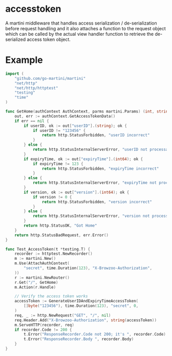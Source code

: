 accesstoken
===========

A martini middleware that handles access serialization / de-serialization before request handling and it also attaches a function to the request object which can be called by the actual view handler function to retrieve the de-serialized access token object.


Example
===========

```go
import (
	"github.com/go-martini/martini"
	"net/http"
	"net/http/httptest"
	"testing"
	"time"
)

func GetHome(authContext AuthContext, parms martini.Params) (int, string) {
	out, err := authContext.GetAccessTokenData()
	if err == nil {
		if userID, ok := out["userID"].(string); ok {
			if userID != "123456" {
				return http.StatusForbidden, "userID incorrect"
			}
		} else {
			return http.StatusInternalServerError, "userID not processable"
		}
		if expiryTime, ok := out["expiryTime"].(int64); ok {
			if expiryTime != 123 {
				return http.StatusForbidden, "expiryTime incorrect"
			}
		} else {
			return http.StatusInternalServerError, "expiryTime not processable"
		}
		if version, ok := out["version"].(int64); ok {
			if version != 0 {
				return http.StatusForbidden, "version incorrect"
			}
		} else {
			return http.StatusInternalServerError, "version not processable"
		}
		return http.StatusOK, "Got Home"
	}
	return http.StatusBadRequest, err.Error()
}

func Test_AccessToken(t *testing.T) {
	recorder := httptest.NewRecorder()
	m := martini.New()
	m.Use(AttachAuthContext(
		"secret", time.Duration(123), "X-Browzoo-Authorization",
	))
	r := martini.NewRouter()
	r.Get("/", GetHome)
	m.Action(r.Handle)

	// Verify the access token works
	accessToken := GenerateUserIDAndExpiryTimeAccessToken(
		[]byte("123456"), time.Duration(123), "secret", 0,
	)
	req, _ := http.NewRequest("GET", "/", nil)
	req.Header.Add("X-Browzoo-Authorization", string(accessToken))
	m.ServeHTTP(recorder, req)
	if recorder.Code != 200 {
		t.Error("ResponseRecorder.Code not 200; it's ", recorder.Code)
		t.Error("ResponseRecorder.Body ", recorder.Body)
	}
}
```

